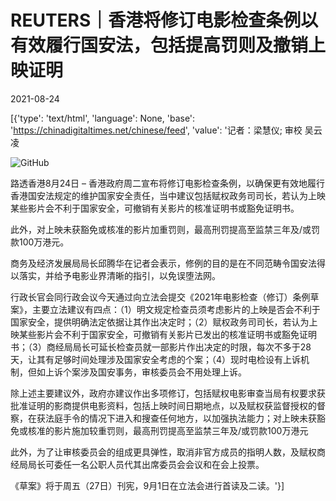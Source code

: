 # REUTERS｜香港将修订电影检查条例以有效履行国安法，包括提高罚则及撤销上映证明

2021-08-24

[{'type': 'text/html', 'language': None, 'base': 'https://chinadigitaltimes.net/chinese/feed', 'value': '记者：梁慧仪; 审校 吴云凌

![GitHub](https://chinadigitaltimes.net/chinese/files/2021/08/已是香港明日.jpg)

路透香港8月24日 &#8211; 香港政府周二宣布将修订电影检查条例，以确保更有效地履行香港国安法规定的维护国家安全责任，当中建议包括赋权政务司司长，若认为上映某些影片会不利于国家安全，可撤销有关影片的核准证明书或豁免证明书。

此外，对上映未获豁免或核准的影片加重罚则，最高刑罚提高至监禁三年及/或罚款100万港元。

商务及经济发展局局长邱腾华在记者会表示，修例的目的是在不同范畴令国安法得以落实，并给予电影业界清晰的指引，以免误堕法网。

行政长官会同行政会议今天通过向立法会提交《2021年电影检查（修订）条例草案》，主要立法建议有四点：（1）明文规定检查员须考虑影片的上映是否会不利于国家安全，提供明确法定依据让其作出决定时；（2）赋权政务司司长，若认为上映某些影片会不利于国家安全，可撤销有关影片已发出的核准证明书或豁免证明书；（3）商经局局长可延长检查员就一部影片作出决定的时限，每次不多于28天，让其有足够时间处理涉及国家安全考虑的个案；（4）现时电检设有上诉机制，但如上诉个案涉及国安事务，审核委员会不用处理上诉。

除上述主要建议外，政府亦建议作出多项修订，包括赋权电影审查当局有权要求获批准证明的影商提供电影资料，包括上映时间日期地点，以及赋权获监督授权的督察，在获法庭手令的情况下进入和搜查任何地方，以加强执法能力；对上映未获豁免或核准的影片施加较重罚则，最高刑罚提高至监禁三年及/或罚款100万港元

此外，为了让审核委员会的组成更具弹性，取消非官方成员的指明人数，及赋权商经局局长可委任一名公职人员代其出席委员会会议和在会上投票。

《草案》将于周五（27日）刊宪，9月1日在立法会进行首读及二读。'}]